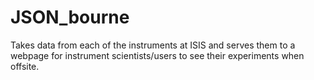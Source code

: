 # JSON_bourne

Takes data from each of the instruments at ISIS and serves them to a webpage for instrument scientists/users to see their experiments when offsite.
